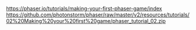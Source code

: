 https://phaser.io/tutorials/making-your-first-phaser-game/index
https://github.com/photonstorm/phaser/raw/master/v2/resources/tutorials/02%20Making%20your%20first%20game/phaser_tutorial_02.zip
